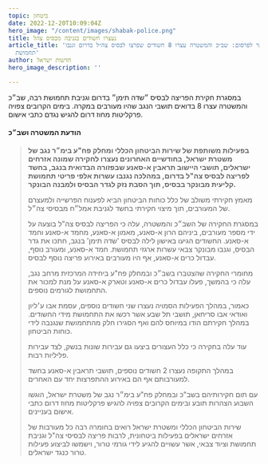 ```yaml
---
topic: ביטחון
date: 2022-12-20T10:09:04Z
hero_image: "/content/images/shabak-police.png"
title: נעצרו חשודים בגניבה מבסיס צהל
article_title: 'הותר לפרסום: שב״כ והמשטרה עצרו 8 חשודים שפרצו לבסיס צה״ל בדרום וגנבו
  תחמושת'
author: חדשות ישראל
hero_image_description: ''

---
```

במסגרת חקירת הפריצה לבסיס ״שדה תימן״ בדרום וגניבת תחמושת רבה, שב״כ והמשטרה עצרו 8 בדואים תושבי הנגב שהיו מעורבים במקרה. בימים הקרובים צפויה פרקליטות מחוז דרום להגיש נגדם כתבי אישום.

#### הודעת המשטרה ושב״כ

> **בפעילות משותפת של שירות הביטחון הכללי ומחלק פח"ע בימ״ר נגב של משטרת ישראל, בחודשיים האחרונים נעצרו לחקירה שמונה אזרחים ישראלים, תושבי היישוב תראבין א-סאנע שבפזורה הבדואית בנגב, בחשד לפריצה לבסיס צה"ל בדרום, במהלכה נגנבו עשרות אלפי פריטי תחמושת קליעית מבונקר בבסיס, תוך הסבת נזק לגדר הבסיס ולמבנה הבונקר.**
>
> מאמץ חקירתי משולב של כלל כוחות הביטחון הביא לפענוח הפרשייה ולמעצרם של המעורבים, תוך מיצוי חקירתי בחשד לגניבת אמל״ח מבסיסי צה״ל.
>
> במסגרת החקירה של השב״כ והמשטרה, עלה כי הפריצה לבסיס צה"ל בוצעה על ידי מספר מעורבים, ביניהם הרון א-סאנע, מאמון א-סאנע, מחמד א-סאנע וחמד א-סאנע. החשודים הגיעו באישון לילה לבסיס 'שדה תימן' בנגב, חתכו את גדר הבסיס, וגנבו מבונקר צבאי עשרות ארגזי תחמושת. חמד א-סאנע, ומעורב נוסף, עבדול כרים א-סאנע, אף היו מעורבים באירוע פריצה נוסף לבסיס.
>
> מחומרי החקירה שהצטברו בשב״כ ובמחלק פח"ע ביחידה המרכזית מרחב נגב, עלה כי בהמשך, פעלו עבדול כרים א-סאנע וטארק א-סאנע על מנת למכור את התחמושת לגורמים נוספים.
>
> כאמור, במהלך הפעילות הסמויה נעצרו שני חשודים נוספים, עסמת אבו ע׳ליון ואודאי אבו סריחאן, תושבי תל שבע אשר רכשו את התחמושת מידי החשודים. במהלך חקירתם הודו במיוחס להם ואף הסגירו חלק מהתחמושת שנגנבה לידי כוחות הביטחון.
>
> עוד עלה בחקירה כי כלל העצורים ביצעו גם עבירות שונות בנשק, לצד עבירות פליליות רבות.
>
> במהלך התקופה נעצרו 2 חשודים נוספים, תושבי תראבין א-סאנע בחשד למעורבותם אף הם באירוע ההתפרצות יחד עם האחרים.
>
> עם תום חקירותיהם בשב"כ ובמחלק פח"ע בימ״ר נגב של משטרת ישראל, הוגשו השבוע הצהרות תובע ובימים הקרובים צפויה להגיש פרקליטות מחוז דרום כתבי אישום בעניינים.
>
> שירות הביטחון הכללי ומשטרת ישראל רואים בחומרה רבה כל מעורבות של אזרחים ישראלים בפעילות ביטחונית, לרבות פריצה לבסיסי צה"ל וגניבת תחמושת וציוד צבאי, אשר עשויים להגיע לידי גורמי טרור, וישמשו לביצוע פעילות טרור כנגד ישראלים.